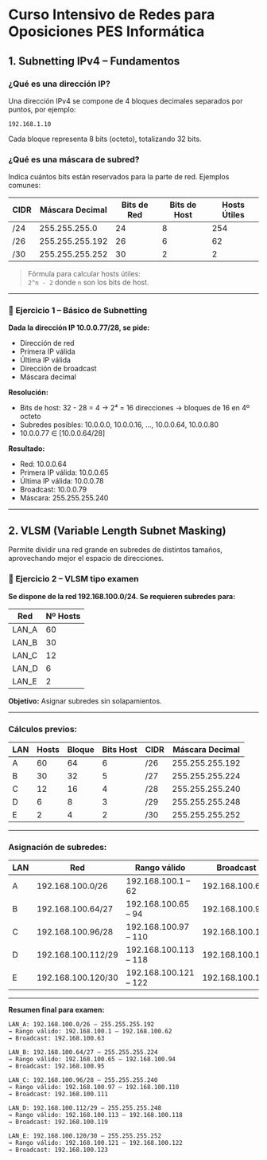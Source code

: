 
# Curso Intensivo de Redes para Oposiciones PES Informática

## 1. Subnetting IPv4 – Fundamentos

### ¿Qué es una dirección IP?

Una dirección IPv4 se compone de 4 bloques decimales separados por puntos, por ejemplo:
```
192.168.1.10
```
Cada bloque representa 8 bits (octeto), totalizando 32 bits.

### ¿Qué es una máscara de subred?

Indica cuántos bits están reservados para la parte de red. Ejemplos comunes:

| CIDR | Máscara Decimal     | Bits de Red | Bits de Host | Hosts Útiles |
|------|----------------------|-------------|--------------|--------------|
| /24  | 255.255.255.0        | 24          | 8            | 254          |
| /26  | 255.255.255.192      | 26          | 6            | 62           |
| /30  | 255.255.255.252      | 30          | 2            | 2            |

> Fórmula para calcular hosts útiles:  
> `2^n - 2` donde `n` son los bits de host.

---

### 🧪 Ejercicio 1 – Básico de Subnetting

**Dada la dirección IP 10.0.0.77/28, se pide:**
- Dirección de red
- Primera IP válida
- Última IP válida
- Dirección de broadcast
- Máscara decimal

**Resolución:**
- Bits de host: 32 - 28 = 4 → 2⁴ = 16 direcciones → bloques de 16 en 4º octeto
- Subredes posibles: 10.0.0.0, 10.0.0.16, ..., 10.0.0.64, 10.0.0.80
- 10.0.0.77 ∈ [10.0.0.64/28]

**Resultado:**
- Red: 10.0.0.64
- Primera IP válida: 10.0.0.65
- Última IP válida: 10.0.0.78
- Broadcast: 10.0.0.79
- Máscara: 255.255.255.240

---

## 2. VLSM (Variable Length Subnet Masking)

Permite dividir una red grande en subredes de distintos tamaños, aprovechando mejor el espacio de direcciones.

### 🧪 Ejercicio 2 – VLSM tipo examen

**Se dispone de la red 192.168.100.0/24. Se requieren subredes para:**

| Red    | Nº Hosts |
|--------|----------|
| LAN_A  | 60       |
| LAN_B  | 30       |
| LAN_C  | 12       |
| LAN_D  | 6        |
| LAN_E  | 2        |

**Objetivo:** Asignar subredes sin solapamientos.

---

### Cálculos previos:

| LAN   | Hosts | Bloque | Bits Host | CIDR | Máscara Decimal   |
|-------|-------|--------|-----------|------|--------------------|
| A     | 60    | 64     | 6         | /26  | 255.255.255.192    |
| B     | 30    | 32     | 5         | /27  | 255.255.255.224    |
| C     | 12    | 16     | 4         | /28  | 255.255.255.240    |
| D     | 6     | 8      | 3         | /29  | 255.255.255.248    |
| E     | 2     | 4      | 2         | /30  | 255.255.255.252    |

---

### Asignación de subredes:

| LAN   | Red                | Rango válido              | Broadcast           |
|-------|--------------------|----------------------------|----------------------|
| A     | 192.168.100.0/26   | 192.168.100.1 – 62         | 192.168.100.63       |
| B     | 192.168.100.64/27  | 192.168.100.65 – 94        | 192.168.100.95       |
| C     | 192.168.100.96/28  | 192.168.100.97 – 110       | 192.168.100.111      |
| D     | 192.168.100.112/29 | 192.168.100.113 – 118      | 192.168.100.119      |
| E     | 192.168.100.120/30 | 192.168.100.121 – 122      | 192.168.100.123      |

---

**Resumen final para examen:**

```
LAN_A: 192.168.100.0/26 – 255.255.255.192
→ Rango válido: 192.168.100.1 – 192.168.100.62
→ Broadcast: 192.168.100.63

LAN_B: 192.168.100.64/27 – 255.255.255.224
→ Rango válido: 192.168.100.65 – 192.168.100.94
→ Broadcast: 192.168.100.95

LAN_C: 192.168.100.96/28 – 255.255.255.240
→ Rango válido: 192.168.100.97 – 192.168.100.110
→ Broadcast: 192.168.100.111

LAN_D: 192.168.100.112/29 – 255.255.255.248
→ Rango válido: 192.168.100.113 – 192.168.100.118
→ Broadcast: 192.168.100.119

LAN_E: 192.168.100.120/30 – 255.255.255.252
→ Rango válido: 192.168.100.121 – 192.168.100.122
→ Broadcast: 192.168.100.123
```
